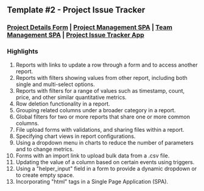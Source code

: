 ## Template #2 - Project Issue Tracker       
     
### [Project Details Form](https://app1.cliosight.com/app/forms/271/show/public?noNavbar=true)  |  [Project Management SPA](https://app1.cliosight.com/app/pages/160/show?noNavbar=true)  |  [Team Management SPA](https://app1.cliosight.com/app/pages/161/show?noNavbar=true)  |  [Project Issue Tracker App](https://app1.cliosight.com/app/applications/1/show)            

### Highlights      
1. Reports with links to update a row through a form and to access another report.      
2. Reports with filters showing values from other report, including both single and multi-select options.     
3. Reports with filters for a range of values such as timestamp, count, price, and other similar quantitative metrics.      
4. Row deletion functionality in a report.       
5. Grouping related columns under a broader category in a report.      
6. Global filters for two or more reports that share one or more common columns.     
7. File upload forms with validations, and sharing files within a report.      
8. Specifying chart views in report configurations.      
9. Using a dropdown menu in charts to reduce the number of parameters and to change metrics.      
10. Forms with an import link to upload bulk data from a .csv file.      
11. Updating the value of a column based on certain events using triggers.       
12. Using a "helper_input" field in a form to provide a dynamic dropdown or to create empty space.      
13. Incorporating "html" tags in a Single Page Application (SPA).  
 


